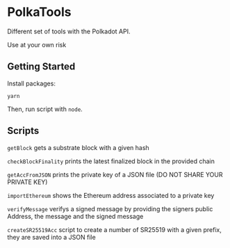 # PolkaTools

Different set of tools with the Polkadot API.

Use at your own risk

## Getting Started

Install packages:

```
yarn
```

Then, run script with `node`.


## Scripts

`getBlock` gets a substrate block with a given hash

`checkBlockFinality` prints the latest finalized block in the provided chain

`getAccFromJSON` prints the private key of a JSON file (DO NOT SHARE YOUR PRIVATE KEY)

`importEthereum` shows the Ethereum address associated to a private key

`verifyMessage` verifys a signed message by providing the signers public Address, the message and the signed message

`createSR25519Acc` script to create a number of SR25519 with a given prefix, they are saved into a JSON file